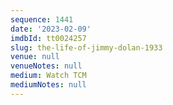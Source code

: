 ```yaml
---
sequence: 1441
date: '2023-02-09'
imdbId: tt0024257
slug: the-life-of-jimmy-dolan-1933
venue: null
venueNotes: null
medium: Watch TCM
mediumNotes: null
---
```


